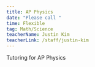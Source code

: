 ```yaml
---
title: AP Physics
date: "Please call "
time: Flexible
tag: Math/Science
teacherName: Justin Kim
teacherLink: /staff/justin-kim
---
```

Tutoring for AP Physics